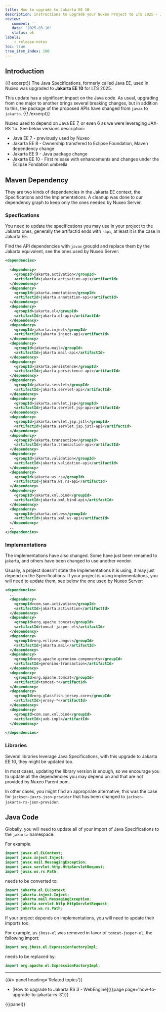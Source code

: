 ```yaml
---
title: How to upgrade to Jakarta EE 10
description: Instructions to upgrade your Nuxeo Project to LTS 2025 - Jakarta EE part
review:
   comment: ''
   date: '2025-03-10'
   status: ok
labels:
    - release-notes
toc: true
tree_item_index: 100
---
```


## Introduction

{{! excerpt}}
The Java Specifications, formerly called Java EE, used in Nuxeo was upgraded to **Jakarta EE 10** for LTS 2025.

This update has a significant impact on the Java code. As usual, upgrading from one major to another brings several
breaking changes, but in addition to this, the package of the proposed APIs have changed from `javax` to `jakarta`.
{{! /excerpt}}

Nuxeo used to depend on Java EE 7, or even 6 as we were leveraging JAX-RS 1.x.
See below versions description:
- Java EE 7 - previously used by Nuxeo
- Jakarta EE 8 - Ownership transfered to Eclipse Foundation, Maven dependency change
- Jakarta EE 9 - Java package change
- Jakarta EE 10 - First release with enhancements and changes under the Eclipse Fondation umbrella

## Maven Dependency

They are two kinds of dependencies in the Jakarta EE context, the Specifications and the Implementations.
A cleanup was done to our dependency graph to keep only the ones needed by Nuxeo Server.

### Specfications

You need to update the specifications you may use in your project to the Jakarta ones, generally the artifactId ends 
with `-api`, at least it is the case in Jakarta EE.

Find the API dependencies with `javax` groupId and replace them by the Jakarta equivalent, see the ones used by Nuxeo Server:

```xml
<dependencies>
  ..
  <dependency>
    <groupId>jakarta.activation</groupId>
    <artifactId>jakarta.activation-api</artifactId>
  </dependency>
  <dependency>
    <groupId>jakarta.annotation</groupId>
    <artifactId>jakarta.annotation-api</artifactId>
  </dependency>
  <dependency>
    <groupId>jakarta.el</groupId>
    <artifactId>jakarta.el-api</artifactId>
  </dependency>
  <dependency>
    <groupId>jakarta.inject</groupId>
    <artifactId>jakarta.inject-api</artifactId>
  </dependency>
  <dependency>
    <groupId>jakarta.mail</groupId>
    <artifactId>jakarta.mail-api</artifactId>
  </dependency>
  <dependency>
    <groupId>jakarta.persistence</groupId>
    <artifactId>jakarta.persistence-api</artifactId>
  </dependency>
  <dependency>
    <groupId>jakarta.servlet</groupId>
    <artifactId>jakarta.servlet-api</artifactId>
  </dependency>
  <dependency>
    <groupId>jakarta.servlet.jsp</groupId>
    <artifactId>jakarta.servlet.jsp-api</artifactId>
  </dependency>
  <dependency>
    <groupId>jakarta.servlet.jsp.jstl</groupId>
    <artifactId>jakarta.servlet.jsp.jstl-api</artifactId>
  </dependency>
  <dependency>
    <groupId>jakarta.transaction</groupId>
    <artifactId>jakarta.transaction-api</artifactId>
  </dependency>
  <dependency>
    <groupId>jakarta.validation</groupId>
    <artifactId>jakarta.validation-api</artifactId>
  </dependency>
  <dependency>
    <groupId>jakarta.ws.rs</groupId>
    <artifactId>jakarta.ws.rs-api</artifactId>
  </dependency>
  <dependency>
    <groupId>jakarta.xml.bind</groupId>
    <artifactId>jakarta.xml.bind-api</artifactId>
  </dependency>
  <dependency>
    <groupId>jakarta.xml.ws</groupId>
    <artifactId>jakarta.xml.ws-api</artifactId>
  </dependency>
  ..
</dependencies>
```

### Implementations

The implementations have also changed. Some have just been renamed to jakarta, and others have been changed to use 
another vendor.

Usually, a project doesn't state the Implementations it is using, it may just depend on the Specifications. If your 
project is using implementations, you will need to update them, see below the one used by Nuxeo Server:

```xml
<dependencies>
  ..
  <dependency>
    <groupId>com.sun.activation</groupId>
    <artifactId>jakarta.activation</artifactId>
  </dependency>
  <dependency>
    <groupId>org.apache.tomcat</groupId>
    <artifactId>tomcat-jasper-el</artifactId>
  </dependency>
  <dependency>
    <groupId>org.eclipse.angus</groupId>
    <artifactId>jakarta.mail</artifactId>
  </dependency>
  <dependency>
    <groupId>org.apache.geronimo.components</groupId>
    <artifactId>geronimo-transaction</artifactId>
  </dependency>
  <dependency>
    <groupId>org.apache.tomcat</groupId>
    <artifactId>tomcat-*</artifactId>
  </dependency>
  <dependency>
    <groupId>org.glassfish.jersey.core</groupId>
    <artifactId>jersey-*</artifactId>
  </dependency>
  <dependency>
    <groupId>com.sun.xml.bind</groupId>
    <artifactId>jaxb-impl</artifactId>
  </dependency>
  ..
</dependencies>
```

### Libraries

Several libraries leverage Java Specifications, with this upgrade to Jakarta EE 10, they might be updated too.

In most cases, updating the library version is enough, so we encourage you to update all the dependencies you may depend on
and that are not provided by Nuxeo Parent pom.

In other cases, you might find an appropriate alternative, this was the case for `jackson-jaxrs-json-provider` that 
has been changed to `jackson-jakarta-rs-json-provider`.

## Java Code

Globally, you will need to update all of your import of Java Specifications to the `jakarta` namespace.

For example:

```java
import javax.el.ELContext;
import javax.inject.Inject;
import javax.mail.MessagingException;
import javax.servlet.http.HttpServletRequest;
import javax.ws.rs.Path;
```

needs to be converted to:

```java
import jakarta.el.ELContext;
import jakarta.inject.Inject;
import jakarta.mail.MessagingException;
import jakarta.servlet.http.HttpServletRequest;
import jakarta.ws.rs.Path;
```

If your project depends on implementations, you will need to update their imports too.

For example, as `jboss-el` was removed in favor of `tomcat-jasper-el`, the following import:

```java
import org.jboss.el.ExpressionFactoryImpl;
```

needs to be replaced by:

```java
import org.apache.el.ExpressionFactoryImpl;
```

* * *

{{#> panel heading='Related topics'}}

- [How to upgrade to Jakarta RS 3 - WebEngine]({{page page='how-to-upgrade-to-jakarta-rs-3'}})

{{/panel}}
